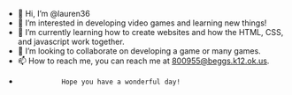 - 👋 Hi, I’m @lauren36
- 👀 I’m interested in developing video games and learning new things!
- 🌱 I’m currently learning how to create websites and how the HTML, CSS, and javascript work together.
- 💞️ I’m looking to collaborate on developing a game or many games.
- 📫 How to reach me, you can reach me at 800955@beggs.k12.ok.us. 
-                Hope you have a wonderful day!

<!---
lauren36/lauren36 is a ✨ special ✨ repository because its `README.md` (this file) appears on your GitHub profile.
You can click the Preview link to take a look at your changes.
--->
